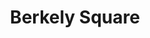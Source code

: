 ---
title: Berkely Square
year: 1949
opening_date: 1949-04-08
closing_date: 1949-04-15
layout: productions
featured_image: 
image_caption:
image_credit:
playbill:
category:
Theatre: Theatre Jacksonville
Venue: Little Theatre
cast:
  Kate Pettigrew: Bronwen Heath
  Major Clinton: C.A. Gillis, Jr.
  Lord Stanley: Charles Archbold
  Helen Pettigrew: Marion Albinson Conner
  Lady Anne Pettigrew: Fay Beckett
  Mr. Throstle: George Durney
  Peter Standish: H.K. (Bud) Smith, Jr.
  Duchess of Devonshire: Jocelyn Brown
  Mrs. Barwick: Julia C. Tyler
  Tom Pettigrew: Lewis Magee
  The Ambassador: Maurice Blitch
  Marjorie Frant: Midge Veal
  Miss Barrymore: Nancy Mugford
  H.R.H., the Duke of Cumberland: Raymond C. Winstead
  Wilkins: Margie Atlas
crew:
  Director: Paul E. Geisenhof
  Assistant Stage Manager: C.A. Gillis, Jr.
  Set Design: Duke LeBrun
  Lighting controls:
    - Mickey Mills
    - Natalie Clarke
  Staging and Sound:
    - A.P. Simpson
    - Donald Wright
    - E.L. Patton, Jr.
    - Ricker Chisholm
    - Vonnie Patton
    - Gene Sayre
    - Walter Luce
  Costume Assistant:
    - Alice Ahern
    - Alice Masters
    - Jay Harder
    - Karen O'Shaughnessy
    - Laurel Barton
    - Lucile Logan
    - Margaret Lafferty 
    - Polly Clendenning
    - Mrs. Lewis Marks
    - Mrs. Nelson Aaltenbach
  Scene painting and construction:
    - Ann Frankenberg
    - Ed Keisling
    - Elmo Lehman
    - Gene Sayre
    - Hilda Zeller
    - Karen O'Shaughnessy
    - Robert Naugle
    - Velma Henning
    - Walter Luce
  Make-up assistant:
    - Anne Frankenberg
    - Betty Jane Mizelle
    - Elmo Lehman
    - Louise Elkins
    - Mrs. Budd Porter
  Properties Assistant:
    - Martha Conner
    - Sue Miller
  Posters: Martha Lockard
understudies:
orchestra:
props:
external_links:
---